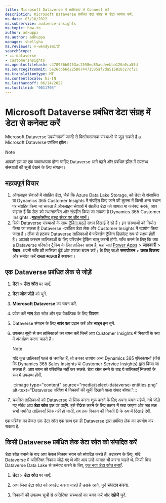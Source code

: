 ```yaml
---
title: Microsoft Dataverse में तालिकाएं से Connect करें
description: Microsoft Dataverse प्रबंधित डेटा संग्रह से डेटा आयात करें.
ms.date: 03/18/2022
ms.subservice: audience-insights
ms.topic: how-to
author: adkuppa
ms.author: adkuppa
manager: shellyha
ms.reviewer: v-wendysmith
searchScope:
- ci-dataverse
- customerInsights
ms.openlocfilehash: c470956b0453ac2558ed85acdeebba120a0ca55d
ms.sourcegitcommit: 5e26cbb6d2258074471505af2da515818327cf2c
ms.translationtype: MT
ms.contentlocale: hi-IN
ms.lasthandoff: 06/14/2022
ms.locfileid: "9011705"
---
```

# <a name="connect-to-data-in-a-microsoft-dataverse-managed-data-lake"></a>Microsoft Dataverse प्रबंधित डेटा संग्रह में डेटा से कनेक्ट करें

Microsoft Dataverse उपयोगकर्ता जल्दी से विश्लेषणात्मक संस्थाओं से जुड़ सकते हैं a Microsoft Dataverse प्रबंधित झील।

> [!NOTE]
> आपको इस पर एक व्यवस्थापक होना चाहिए Dataverse आगे बढ़ने और प्रबंधित झील में उपलब्ध संस्थाओं की सूची देखने के लिए संगठन।

## <a name="important-considerations"></a>महत्वपूर्ण विचार

1. ऑनलाइन सेवाओं में संग्रहित डेटा, जैसे कि Azure Data Lake Storage, को डेटा से संसाधित या Dynamics 365 Customer Insights में संग्रहित किए जाने की तुलना में किसी अन्य स्थान पर संग्रहित किया जा सकता है.ऑनलाइन सेवाओं में संग्रहीत डेटा को आयात या कनेक्ट करके, आप सहमत हैं कि डेटा को स्थानांतरित और संग्रहीत किया जा सकता है Dynamics 365 Customer Insights . [माइक्रोसॉफ्ट ट्रस्ट सेंटर पर और जानें।](https://www.microsoft.com/trust-center)
2. सिर्फ़ Dataverse संस्थाओं के साथ [ट्रैकिंग बदलें](/power-platform/admin/enable-change-tracking-control-data-synchronization) सक्षम दिखाई दे रहे हैं। इन संस्थाओं को निर्यात किया जा सकता है Dataverse -प्रबंधित डेटा लेक और Customer Insights में उपयोग किया जाता है। लीक से हटकर Dataverse तालिकाओं में परिवर्तन ट्रैकिंग डिफ़ॉल्ट रूप से सक्षम होती है। आपको कस्टम तालिकाओं के लिए परिवर्तन ट्रैकिंग चालू करनी होगी. जाँच करने के लिए कि क्या a Dataverse परिवर्तन ट्रैकिंग के लिए तालिका सक्षम है, यहां जाएं [Power Apps](https://make.powerapps.com) > **जानकारी** > **टेबल**. अपनी रुचि की तालिका ढूंढें और उसका चयन करें। के लिए जाओ **समायोजन** > **उन्नत विकल्प** और समीक्षा करें **रास्ता बदलता है** स्थापना।

## <a name="connect-to-a-dataverse-managed-lake"></a>एक Dataverse प्रबंधित लेक से जोड़ें

1. **डेटा** > **डेटा स्रोत** पर जाएँ.

1. **डेटा स्रोत जोड़ें** को चुनें.

1. **Microsoft Dataverse** का चयन करें.

1. प्रवेश करें **नाम** डेटा स्रोत और एक वैकल्पिक के लिए **विवरण**.

1. Dataverse संगठन के लिए **सर्वर पता** प्रदान करें और **साइन इन** चुनें.

1. उपलब्ध सूची से उन तालिकाओं का चयन करें जिन्हें आप Customer Insights में निकायों के रूप में अंतर्ग्रहण करना चाहते हैं।

   > [!NOTE]
   > यदि कुछ तालिकाएँ पहले से चयनित हैं, तो उनका उपयोग अन्य Dynamics 365 एप्लिकेशनों (जैसे कि Dynamics 365 Sales Insights या Customer Service Insights) द्वारा किया जा सकता है. आप चयन को परिवर्तित नहीं कर सकते. डेटा स्रोत बनने के बाद ये तालिकाएँ निकायों के रूप में उपलब्ध होंगी.

    :::image type="content" source="media/select-dataverse-entities.png" alt-text="Dataverse परिवेश में निकायों की सूची दिखाने वाला संवाद बॉक्स.":::

1. चयनित तालिकाओं को Dataverse से सिंक करना शुरू करने के लिए अपना चयन सहेजें. नये जोड़े गए संबंध आप **डेटा स्रोत** पृष्ठ पर पाएंगे. इसे रीफ़्रेश करने के लिए कतार में रखा जाएगा और जब तक सभी चयनित तालिकाएँ सिंक नहीं हो जातीं, तब तक निकाय की गिनती 0 के रूप में दिखाई देगी.

एक परिवेश का केवल एक डेटा स्रोत एक साथ एक ही Dataverse द्वारा प्रबंधित लेक का उपयोग कर सकता है.

## <a name="edit-a-dataverse-managed-lake-data-source"></a>किसी Dataverse प्रबंधित लेक डेटा स्रोत को संपादित करें

डेटा स्रोत बनाने के बाद आप केवल निकाय चयन को संपादित करते हैं. उदाहरण के लिए, यदि Dataverse में अतिरिक्त निकाय जोड़े गए थे और आप उन्हें आयात भी करना चाहते थे.
किसी भिन्न Dataverse Data Lake से कनेक्ट करने के लिए, [एक नया डेटा स्रोत बनाएँ](#connect-to-a-dataverse-managed-lake).

1. **डेटा** > **डेटा स्रोत** पर जाएँ.

1. आप जिस डेटा स्रोत को अपडेट करना चाहते हैं उसके आगे, चुनें **संपादन करना**.

1. निकायों की उपलब्ध सूची से अतिरिक्त संस्थाओं का चयन करें और **सहेजें** चुनें.
